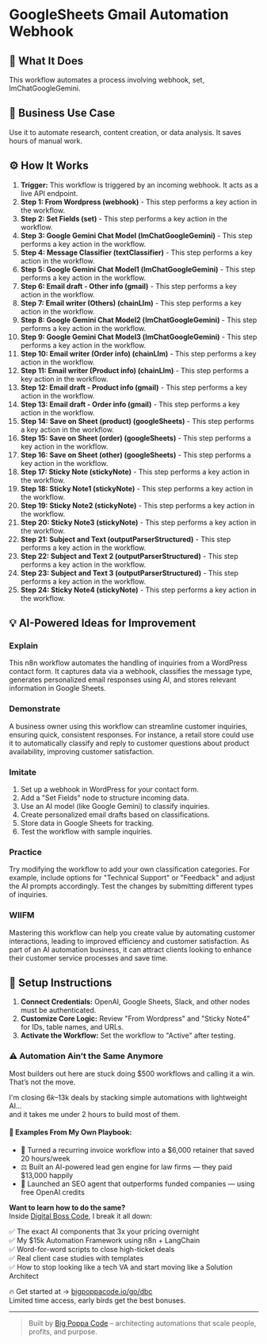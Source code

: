 # GoogleSheets Gmail Automation Webhook

## 🚀 What It Does
This workflow automates a process involving webhook, set, lmChatGoogleGemini.

## 💼 Business Use Case
Use it to automate research, content creation, or data analysis. It saves hours of manual work.

## ⚙️ How It Works
1.  **Trigger:** This workflow is triggered by an incoming webhook. It acts as a live API endpoint.
2. **Step 1: From Wordpress (webhook)** - This step performs a key action in the workflow.
3. **Step 2: Set Fields (set)** - This step performs a key action in the workflow.
4. **Step 3: Google Gemini Chat Model (lmChatGoogleGemini)** - This step performs a key action in the workflow.
5. **Step 4: Message Classifier (textClassifier)** - This step performs a key action in the workflow.
6. **Step 5: Google Gemini Chat Model1 (lmChatGoogleGemini)** - This step performs a key action in the workflow.
7. **Step 6: Email draft - Other info (gmail)** - This step performs a key action in the workflow.
8. **Step 7: Email writer (Others) (chainLlm)** - This step performs a key action in the workflow.
9. **Step 8: Google Gemini Chat Model2 (lmChatGoogleGemini)** - This step performs a key action in the workflow.
10. **Step 9: Google Gemini Chat Model3 (lmChatGoogleGemini)** - This step performs a key action in the workflow.
11. **Step 10: Email writer (Order info) (chainLlm)** - This step performs a key action in the workflow.
12. **Step 11: Email writer (Product info) (chainLlm)** - This step performs a key action in the workflow.
13. **Step 12: Email draft - Product info (gmail)** - This step performs a key action in the workflow.
14. **Step 13: Email draft - Order info (gmail)** - This step performs a key action in the workflow.
15. **Step 14: Save on Sheet (product) (googleSheets)** - This step performs a key action in the workflow.
16. **Step 15: Save on Sheet (order) (googleSheets)** - This step performs a key action in the workflow.
17. **Step 16: Save on Sheet (other) (googleSheets)** - This step performs a key action in the workflow.
18. **Step 17: Sticky Note (stickyNote)** - This step performs a key action in the workflow.
19. **Step 18: Sticky Note1 (stickyNote)** - This step performs a key action in the workflow.
20. **Step 19: Sticky Note2 (stickyNote)** - This step performs a key action in the workflow.
21. **Step 20: Sticky Note3 (stickyNote)** - This step performs a key action in the workflow.
22. **Step 21: Subject and Text (outputParserStructured)** - This step performs a key action in the workflow.
23. **Step 22: Subject and Text 2 (outputParserStructured)** - This step performs a key action in the workflow.
24. **Step 23: Subject and Text 3 (outputParserStructured)** - This step performs a key action in the workflow.
25. **Step 24: Sticky Note4 (stickyNote)** - This step performs a key action in the workflow.

## 💡 AI-Powered Ideas for Improvement
### Explain
This n8n workflow automates the handling of inquiries from a WordPress contact form. It captures data via a webhook, classifies the message type, generates personalized email responses using AI, and stores relevant information in Google Sheets.

### Demonstrate
A business owner using this workflow can streamline customer inquiries, ensuring quick, consistent responses. For instance, a retail store could use it to automatically classify and reply to customer questions about product availability, improving customer satisfaction.

### Imitate
1. Set up a webhook in WordPress for your contact form.
2. Add a "Set Fields" node to structure incoming data.
3. Use an AI model (like Google Gemini) to classify inquiries.
4. Create personalized email drafts based on classifications.
5. Store data in Google Sheets for tracking.
6. Test the workflow with sample inquiries.

### Practice
Try modifying the workflow to add your own classification categories. For example, include options for "Technical Support" or "Feedback" and adjust the AI prompts accordingly. Test the changes by submitting different types of inquiries.

### WIIFM
Mastering this workflow can help you create value by automating customer interactions, leading to improved efficiency and customer satisfaction. As part of an AI automation business, it can attract clients looking to enhance their customer service processes and save time.

## 🔧 Setup Instructions
1. **Connect Credentials:** OpenAI, Google Sheets, Slack, and other nodes must be authenticated.
2. **Customize Core Logic:** Review "From Wordpress" and "Sticky Note4" for IDs, table names, and URLs.
3. **Activate the Workflow:** Set the workflow to "Active" after testing.

### ⚠️ Automation Ain’t the Same Anymore

Most builders out here are stuck doing $500 workflows and calling it a win.  
That’s not the move.  

I'm closing $6k–$13k deals by stacking simple automations with lightweight AI...  
and it takes me under 2 hours to build most of them.

#### 🧠 Examples From My Own Playbook:
- 🔁 Turned a recurring invoice workflow into a $6,000 retainer that saved 20 hours/week  
- ⚖️ Built an AI-powered lead gen engine for law firms — they paid $13,000 happily  
- 🚀 Launched an SEO agent that outperforms funded companies — using free OpenAI credits  

**Want to learn how to do the same?**  
Inside [Digital Boss Code](https://bigpoppacode.io/go/dbc), I break it all down:

✅ The exact AI components that 3x your pricing overnight  
✅ My $15k Automation Framework using n8n + LangChain  
✅ Word-for-word scripts to close high-ticket deals  
✅ Real client case studies with templates  
✅ How to stop looking like a tech VA and start moving like a Solution Architect  

🔥 Get started at → [bigpoppacode.io/go/dbc](https://bigpoppacode.io/go/dbc)  
Limited time access, early birds get the best bonuses.

---
> Built by [Big Poppa Code](https://bigpoppacode.io) – architecting automations that scale people, profits, and purpose.

